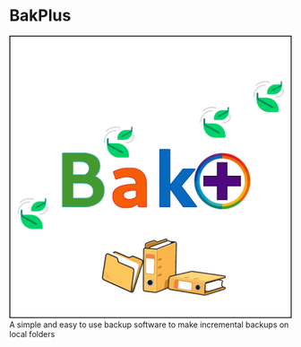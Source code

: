 # BakPlus

![BakPlus logo](https://github.com/Fedrix42/BakPlus/blob/main/Logo.png)
A simple and easy to use backup software to make incremental backups on local folders

